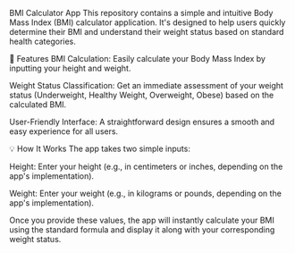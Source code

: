 BMI Calculator App
This repository contains a simple and intuitive Body Mass Index (BMI) calculator application. It's designed to help users quickly determine their BMI and understand their weight status based on standard health categories.

🌟 Features
BMI Calculation: Easily calculate your Body Mass Index by inputting your height and weight.

Weight Status Classification: Get an immediate assessment of your weight status (Underweight, Healthy Weight, Overweight, Obese) based on the calculated BMI.

User-Friendly Interface: A straightforward design ensures a smooth and easy experience for all users.

💡 How It Works
The app takes two simple inputs:

Height: Enter your height (e.g., in centimeters or inches, depending on the app's implementation).

Weight: Enter your weight (e.g., in kilograms or pounds, depending on the app's implementation).

Once you provide these values, the app will instantly calculate your BMI using the standard formula and display it along with your corresponding weight status.
